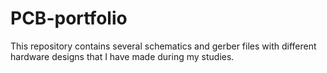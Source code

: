 # PCB-portfolio
This repository contains several schematics and gerber files with different hardware designs that I have made during my studies.
